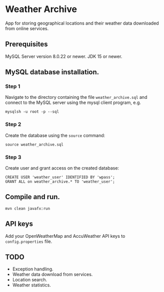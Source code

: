 # Weather Archive

App for storing geographical locations and their weather data downloaded from online services.

## Prerequisites

MySQL Server version 8.0.22 or newer.
JDK 15 or newer.

## MySQL database installation.

### Step 1

Navigate to the directory containing the file `weather_archive.sql` and connect to the MySQL server using the mysql client program, e.g.
```
mysqlsh -u root -p --sql
```

### Step 2

Create the database using the `source` command:
```
source weather_archive.sql
```

### Step 3

Create user and grant access on the created database:
```
CREATE USER 'weather_user' IDENTIFIED BY 'wpass';
GRANT ALL on weather_archive.* TO 'weather_user';
```

## Compile and run.
```
mvn clean javafx:run
```

## API keys

Add your OpenWeatherMap and AccuWeather API keys to `config.properties` file.

## TODO

* Exception handling.
* Weather data download from services.
* Location search.
* Weather statistics.
